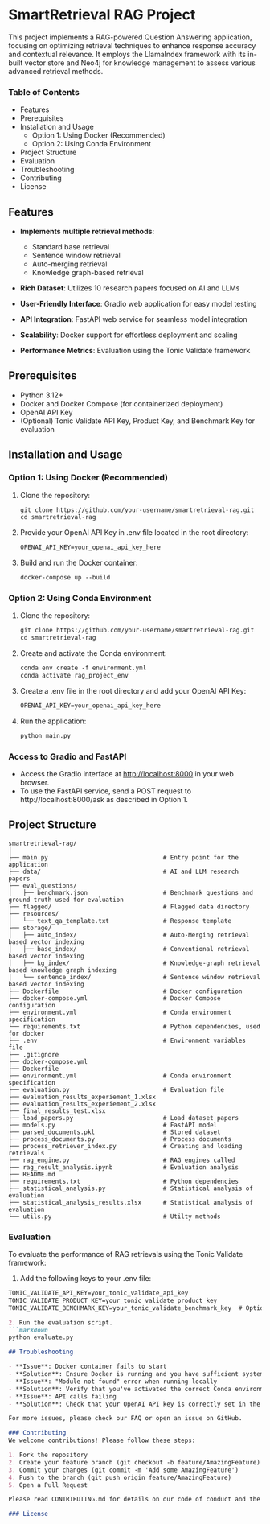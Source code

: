 # SmartRetrieval RAG Project

This project implements a RAG-powered Question Answering application, focusing on optimizing retrieval techniques to enhance response accuracy and contextual relevance. It employs the LlamaIndex framework with its in-built vector store and Neo4j for knowledge management to assess various advanced retrieval methods.

### Table of Contents
- Features
- Prerequisites
- Installation and Usage
  - Option 1: Using Docker (Recommended)
  - Option 2: Using Conda Environment
- Project Structure
- Evaluation
- Troubleshooting
- Contributing
- License
  
## Features

- **Implements multiple retrieval methods**:
  - Standard base retrieval
  - Sentence window retrieval
  - Auto-merging retrieval
  - Knowledge graph-based retrieval

- **Rich Dataset**: Utilizes 10 research papers focused on AI and LLMs
- **User-Friendly Interface**: Gradio web application for easy model testing
- **API Integration**: FastAPI web service for seamless model integration
- **Scalability**: Docker support for effortless deployment and scaling
- **Performance Metrics**: Evaluation using the Tonic Validate framework

## Prerequisites

- Python 3.12+
- Docker and Docker Compose (for containerized deployment)
- OpenAI API Key
- (Optional) Tonic Validate API Key, Product Key, and Benchmark Key for evaluation

## Installation and Usage

### Option 1: Using Docker (Recommended)
1. Clone the repository:
   ```markdown
   git clone https://github.com/your-username/smartretrieval-rag.git
   cd smartretrieval-rag

3. Provide your OpenAI API Key in .env file located in the root directory:
   ```markdown
   OPENAI_API_KEY=your_openai_api_key_here

4. Build and run the Docker container:
   ```markdown
   docker-compose up --build

### Option 2: Using Conda Environment

1. Clone the repository:
   ```markdown
   git clone https://github.com/your-username/smartretrieval-rag.git
   cd smartretrieval-rag
3. Create and activate the Conda environment:
   ```markdown
   conda env create -f environment.yml
   conda activate rag_project_env
4. Create a .env file in the root directory and add your OpenAI API Key:
   ```markdown
   OPENAI_API_KEY=your_openai_api_key_here
5. Run the application:
   ```markdown
   python main.py

### Access to Gradio and FastAPI
- Access the Gradio interface at [http://localhost:8000](http://localhost:8000/) in your web browser.
- To use the FastAPI service, send a POST request to http://localhost:8000/ask as described in Option 1.

## Project Structure

```plaintext
smartretrieval-rag/
│
├── main.py                                # Entry point for the application
├── data/                                  # AI and LLM research papers
├── eval_questions/
│   ├── benchmark.json                     # Benchmark questions and ground truth used for evaluation
├── flagged/                               # Flagged data directory
├── resources/
│   └── text_qa_template.txt               # Response template
├── storage/
│   ├── auto_index/                        # Auto-Merging retrieval based vector indexing
│   ├── base_index/                        # Conventional retrieval based vector indexing
│   ├── kg_index/                          # Knowledge-graph retrieval based knowledge graph indexing
│   └── sentence_index/                    # Sentence window retrieval based vector indexing
├── Dockerfile                             # Docker configuration
├── docker-compose.yml                     # Docker Compose configuration
├── environment.yml                        # Conda environment specification
└── requirements.txt                       # Python dependencies, used for docker
├── .env                                   # Environment variables file
├── .gitignore      
├── docker-compose.yml
├── Dockerfile
├── environment.yml                        # Conda environment specification
├── evaluation.py                          # Evaluation file
├── evaluation_results_experiement_1.xlsx
├── evaluation_results_experiement_2.xlsx
├── final_results_test.xlsx              
├── load_papers.py                         # Load dataset papers
├── models.py                              # FastAPI model
├── parsed_documents.pkl                   # Stored dataset
├── process_documents.py                   # Process documents
├── process_retriever_index.py             # Creating and loading retrievals
├── rag_engine.py                          # RAG engines called
├── rag_result_analysis.ipynb              # Evaluation analysis
├── README.md
├── requirements.txt                       # Python dependencies
├── statistical_analysis.py                # Statistical analysis of evaluation
├── statistical_analysis_results.xlsx      # Statistical analysis of evaluation
└── utils.py                               # Utilty methods
```

### Evaluation
To evaluate the performance of RAG retrievals using the Tonic Validate framework:

1. Add the following keys to your .env file:
```markdown
TONIC_VALIDATE_API_KEY=your_tonic_validate_api_key
TONIC_VALIDATE_PRODUCT_KEY=your_tonic_validate_product_key
TONIC_VALIDATE_BENCHMARK_KEY=your_tonic_validate_benchmark_key  # Optional

2. Run the evaluation script.
```markdown
python evaluate.py

## Troubleshooting

- **Issue**: Docker container fails to start
- **Solution**: Ensure Docker is running and you have sufficient system resources
- **Issue**: "Module not found" error when running locally
- **Solution**: Verify that you've activated the correct Conda environment
- **Issue**: API calls failing
- **Solution**: Check that your OpenAI API key is correctly set in the .env file

For more issues, please check our FAQ or open an issue on GitHub.

### Contributing
We welcome contributions! Please follow these steps:

1. Fork the repository
2. Create your feature branch (git checkout -b feature/AmazingFeature)
3. Commit your changes (git commit -m 'Add some AmazingFeature')
4. Push to the branch (git push origin feature/AmazingFeature)
5. Open a Pull Request

Please read CONTRIBUTING.md for details on our code of conduct and the process for submitting pull requests.

### License
